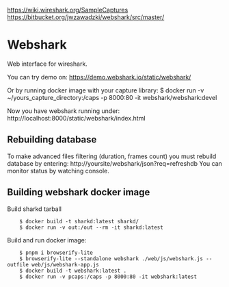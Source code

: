 https://wiki.wireshark.org/SampleCaptures
https://bitbucket.org/jwzawadzki/webshark/src/master/


Webshark
==============================

Web interface for wireshark.

You can try demo on: https://demo.webshark.io/static/webshark/

Or by running docker image with your capture library:
	$ docker run -v ~/yours_capture_directory:/caps -p 8000:80 -it webshark/webshark:devel

Now you have webshark running under: http://localhost:8000/static/webshark/index.html

Rebuilding database
-------------

To make advanced files filtering (duration, frames count) you must rebuild database by entering: http://yoursite/webshark/json?req=refreshdb
You can monitor status by watching console.

Building webshark docker image
-------------

Build sharkd tarball
~~~~
	$ docker build -t sharkd:latest sharkd/
	$ docker run -v out:/out --rm -it sharkd:latest
~~~~

Build and run docker image:
~~~~
	$ pnpm i browserify-lite
	$ browserify-lite --standalone webshark ./web/js/webshark.js --outfile web/js/webshark-app.js
	$ docker build -t webshark:latest .
	$ docker run -v pcaps:/caps -p 8000:80 -it webshark:latest
~~~~
